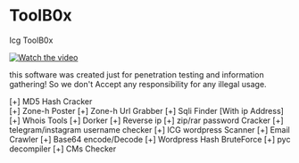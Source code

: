 # ToolB0x
Icg ToolB0x

[![Watch the video](https://raw.githubusercontent.com/04x/ToolB0x/master/Toolb0x.PNG)](https://www.aparat.com/v/Q3fNV)

this software was created just for penetration testing and information gathering! So we don't Accept any responsibility for any illegal usage.

[+] MD5 Hash Cracker <br>
[+] Zone-h Poster
[+] Zone-h Url Grabber
[+] Sqli Finder [With ip Address]
[+] Whois Tools
[+] Dorker
[+] Reverse ip
[+] zip/rar password Cracker
[+] telegram/instagram username checker
[+] ICG wordpress Scanner
[+] Email Crawler
[+] Base64 encode/Decode
[+] Wordpress Hash BruteForce
[+] pyc decompiler
[+] CMs Checker
